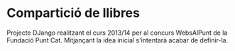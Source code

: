 Compartició de llibres
=========

Projecte DJango realitzant el curs 2013/14 per al concurs WebsAlPunt de la Fundació Punt Cat.
Mitjançant la idea inicial s'intentarà acabar de definir-la.
